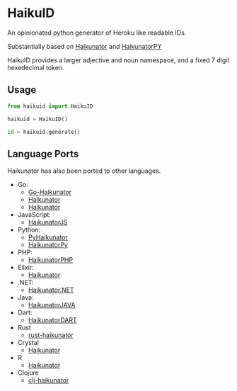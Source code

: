 # HaikuID

An opinionated python generator of Heroku like readable IDs.

Substantially based on [Haikunator](https://github.com/usmanbashir/haikunator) and [HaikunatorPY](https://github.com/Atrox/haikunatorpy)

HaikuID provides a larger adjective and noun namespace, and a fixed 7 digit hexedecimal token.

## Usage

```python
from haikuid import HaikuID

haikuid = HaikuID()

id = haikuid.generate()
```

## Language Ports

Haikunator has also been ported to other languages.

- Go:
  - [Go-Haikunator](https://github.com/yelinaung/go-haikunator)
  - [Haikunator](https://github.com/gjohnson/haikunator)
  - [Haikunator](https://github.com/taion809/haikunator)
- JavaScript:
  - [HaikunatorJS](https://github.com/Atrox/haikunatorjs)
- Python:
  - [PyHaikunator](https://github.com/ferhatelmas/pyhaikunator)
  - [HaikunatorPy](https://github.com/Atrox/haikunatorpy)
- PHP:
  - [HaikunatorPHP](https://github.com/Atrox/haikunatorphp)
- Elixir:
  - [Haikunator](https://github.com/knrz/Haikunator)
- .NET:
  - [Haikunator.NET](https://github.com/Atrox/haikunator.net)
- Java:
  - [HaikunatorJAVA](https://github.com/Atrox/haikunatorjava)
- Dart:
  - [HaikunatorDART](https://github.com/Atrox/haikunatordart)
- Rust
  - [rust-haikunator](https://github.com/nishanths/rust-haikunator)
- Crystal
  - [Haikunator](https://github.com/sanata-/haikunator)
- R
  - [Haikunator](http://github.com/amrrs/haikunator)
- Clojure
  - [clj-haikunator](https://github.com/staticweb-io/clj-haikunator)
